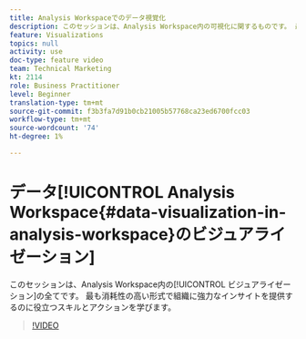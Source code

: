 ```yaml
---
title: Analysis Workspaceでのデータ視覚化
description: このセッションは、Analysis Workspace内の可視化に関するものです。 最も消耗性の高い形式で組織に強力なインサイトを提供するのに役立つスキルとアクションを学びます。
feature: Visualizations
topics: null
activity: use
doc-type: feature video
team: Technical Marketing
kt: 2114
role: Business Practitioner
level: Beginner
translation-type: tm+mt
source-git-commit: f3b3fa7d91b0cb21005b57768ca23ed6700fcc03
workflow-type: tm+mt
source-wordcount: '74'
ht-degree: 1%

---
```



# データ[!UICONTROL Analysis Workspace{#data-visualization-in-analysis-workspace}のビジュアライゼーション]

このセッションは、Analysis Workspace内の[!UICONTROL ビジュアライゼーション]の全てです。 最も消耗性の高い形式で組織に強力なインサイトを提供するのに役立つスキルとアクションを学びます。

>[!VIDEO](https://video.tv.adobe.com/v/25036/?quality=12)

